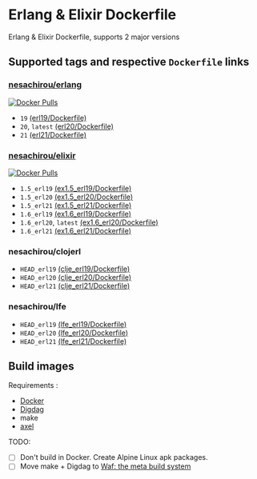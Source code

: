 Erlang & Elixir Dockerfile
==
Erlang & Elixir Dockerfile, supports 2 major versions

Supported tags and respective `Dockerfile` links
--
### [nesachirou/erlang][Erlang Hub]
[![Docker Pulls](https://img.shields.io/docker/pulls/nesachirou/erlang.svg)][Erlang Hub]
* `19` [(erl19/Dockerfile)](https://github.com/ne-sachirou/docker-elixir/blob/master/erl19/Dockerfile)
* `20`, `latest` [(erl20/Dockerfile)](https://github.com/ne-sachirou/docker-elixir/blob/master/erl20/Dockerfile)
* `21` [(erl21/Dockerfile)](https://github.com/ne-sachirou/docker-elixir/blob/master/erl21/Dockerfile)

### [nesachirou/elixir][Elixir Hub]
[![Docker Pulls](https://img.shields.io/docker/pulls/nesachirou/elixir.svg)][Elixir Hub]
* `1.5_erl19` [(ex1.5_erl19/Dockerfile)](https://github.com/ne-sachirou/docker-elixir/blob/master/ex1.5_erl19/Dockerfile)
* `1.5_erl20` [(ex1.5_erl20/Dockerfile)](https://github.com/ne-sachirou/docker-elixir/blob/master/ex1.5_erl20/Dockerfile)
* `1.5_erl21` [(ex1.5_erl21/Dockerfile)](https://github.com/ne-sachirou/docker-elixir/blob/master/ex1.5_erl21/Dockerfile)
* `1.6_erl19` [(ex1.6_erl19/Dockerfile)](https://github.com/ne-sachirou/docker-elixir/blob/master/ex1.6_erl19/Dockerfile)
* `1.6_erl20`, `latest` [(ex1.6_erl20/Dockerfile)](https://github.com/ne-sachirou/docker-elixir/blob/master/ex1.6_erl20/Dockerfile)
* `1.6_erl21` [(ex1.6_erl21/Dockerfile)](https://github.com/ne-sachirou/docker-elixir/blob/master/ex1.6_erl21/Dockerfile)

### nesachirou/clojerl
* `HEAD_erl19` [(clje_erl19/Dockerfile)](https://github.com/ne-sachirou/docker-elixir/blob/master/clje_erl19/Dockerfile)
* `HEAD_erl20` [(clje_erl20/Dockerfile)](https://github.com/ne-sachirou/docker-elixir/blob/master/clje_erl20/Dockerfile)
* `HEAD_erl21` [(clje_erl21/Dockerfile)](https://github.com/ne-sachirou/docker-elixir/blob/master/clje_erl21/Dockerfile)

### nesachirou/lfe
* `HEAD_erl19` [(lfe_erl19/Dockerfile)](https://github.com/ne-sachirou/docker-elixir/blob/master/lfe_erl19/Dockerfile)
* `HEAD_erl20` [(lfe_erl20/Dockerfile)](https://github.com/ne-sachirou/docker-elixir/blob/master/lfe_erl20/Dockerfile)
* `HEAD_erl21` [(lfe_erl21/Dockerfile)](https://github.com/ne-sachirou/docker-elixir/blob/master/lfe_erl21/Dockerfile)

Build images
--
Requirements :
* [Docker](https://www.docker.com/)
* [Digdag](https://www.digdag.io/)
* make
* [axel](https://github.com/axel-download-accelerator/axel)

TODO:
- [ ] Don't build in Docker. Create Alpine Linux apk packages.
- [ ] Move make + Digdag to [Waf: the meta build system][Waf]

[Erlang Hub]: https://hub.docker.com/r/nesachirou/erlang/
[Elixir Hub]: https://hub.docker.com/r/nesachirou/elixir/
[Waf]: https://waf.io/
